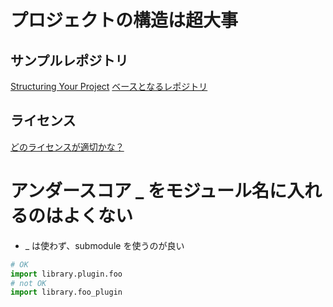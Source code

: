 # プロジェクトの構造は超大事

## サンプルレポジトリ

[Structuring Your Project](https://docs.python-guide.org/writing/structure/)
[ベースとなるレポジトリ](https://github.com/navdeep-G/samplemod)

## ライセンス
[どのライセンスが適切かな？](choosealicense.com.)


# アンダースコア _ をモジュール名に入れるのはよくない

- _ は使わず、submodule を使うのが良い

```py
# OK
import library.plugin.foo
# not OK
import library.foo_plugin
```